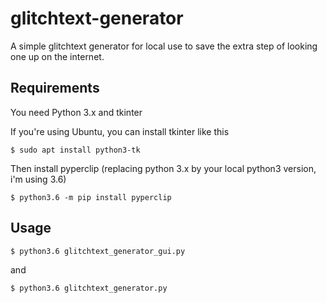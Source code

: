 # glitchtext-generator

A simple glitchtext generator for local use to save the extra step of looking one up on the internet.

Requirements
------------

You need Python 3.x and tkinter

If you're using Ubuntu, you can install tkinter like this

    $ sudo apt install python3-tk
    
Then install pyperclip (replacing python 3.x by your local python3 version, i'm using 3.6)

    $ python3.6 -m pip install pyperclip
    
Usage 
------------

    $ python3.6 glitchtext_generator_gui.py
    
and

    $ python3.6 glitchtext_generator.py